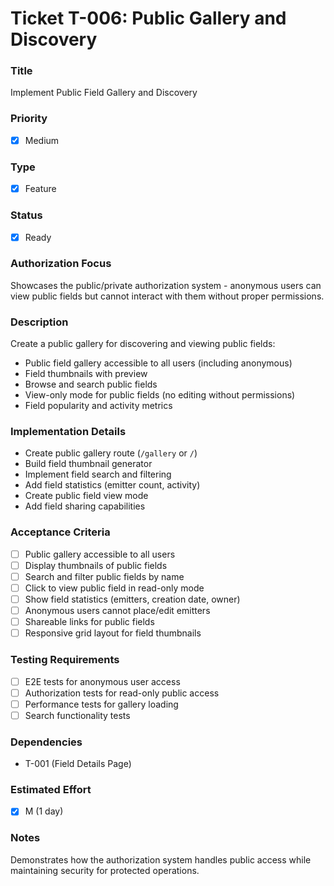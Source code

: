 # Ticket T-006: Public Gallery and Discovery

### Title

Implement Public Field Gallery and Discovery

### Priority

- [x] Medium

### Type

- [x] Feature

### Status

- [x] Ready

### Authorization Focus

Showcases the public/private authorization system - anonymous users can view public fields but cannot interact with them without proper permissions.

### Description

Create a public gallery for discovering and viewing public fields:

- Public field gallery accessible to all users (including anonymous)
- Field thumbnails with preview
- Browse and search public fields
- View-only mode for public fields (no editing without permissions)
- Field popularity and activity metrics

### Implementation Details

- Create public gallery route (`/gallery` or `/`)
- Build field thumbnail generator
- Implement field search and filtering
- Add field statistics (emitter count, activity)
- Create public field view mode
- Add field sharing capabilities

### Acceptance Criteria

- [ ] Public gallery accessible to all users
- [ ] Display thumbnails of public fields
- [ ] Search and filter public fields by name
- [ ] Click to view public field in read-only mode
- [ ] Show field statistics (emitters, creation date, owner)
- [ ] Anonymous users cannot place/edit emitters
- [ ] Shareable links for public fields
- [ ] Responsive grid layout for field thumbnails

### Testing Requirements

- [ ] E2E tests for anonymous user access
- [ ] Authorization tests for read-only public access
- [ ] Performance tests for gallery loading
- [ ] Search functionality tests

### Dependencies

- T-001 (Field Details Page)

### Estimated Effort

- [x] M (1 day)

### Notes

Demonstrates how the authorization system handles public access while maintaining security for protected operations.

